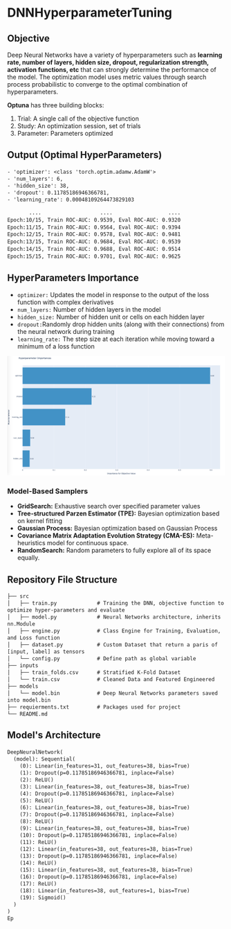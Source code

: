 # DNNHyperparameterTuning


## Objective
Deep Neural Networks have a variety of hyperparameters such as **learning rate, number of layers, hidden size, dropout, regularization strength, activation functions, etc** that can strongly determine the performance of the model. The optimization model uses metric values through search process probabilistic to converge to the optimal combination of hyperparameters.

**Optuna** has three building blocks:
1. Trial: A single call of the objective function
2. Study: An optimization session, set of trials
3. Parameter: Parameters optimized

## Output (Optimal HyperParameters)
```
- 'optimizer': <class 'torch.optim.adamw.AdamW'>
- 'num_layers': 6, 
- 'hidden_size': 38, 
- 'dropout': 0.11785186946366781, 
- 'learning_rate': 0.00048109264473829103
 ```
```bash
       ....                   ....                  ....
Epoch:10/15, Train ROC-AUC: 0.9539, Eval ROC-AUC: 0.9320
Epoch:11/15, Train ROC-AUC: 0.9564, Eval ROC-AUC: 0.9394
Epoch:12/15, Train ROC-AUC: 0.9578, Eval ROC-AUC: 0.9481
Epoch:13/15, Train ROC-AUC: 0.9684, Eval ROC-AUC: 0.9539
Epoch:14/15, Train ROC-AUC: 0.9688, Eval ROC-AUC: 0.9514
Epoch:15/15, Train ROC-AUC: 0.9701, Eval ROC-AUC: 0.9625
```

## HyperParameters Importance
- `optimizer:` Updates the model in response to the output of the loss function with complex derivatives
- `num_layers:` Number of hidden layers in the model
- `hidden_size:` Number of hidden unit or cells on each hidden layer 
- `dropout:`Randomly drop hidden units (along with their connections) from the neural network during training
- `learning_rate:` The step size at each iteration while moving toward a minimum of a loss function


![](https://github.com/jf20541/DNNHyperparameterTuning/blob/main/plots/HyperparameterImportance.png?raw=true)


### Model-Based Samplers 
- **GridSearch:** Exhaustive search over specified parameter values
- **Tree-structured Parzen Estimator (TPE):** Bayesian optimization based on kernel fitting
- **Gaussian Process:** Bayesian optimization based on Gaussian Process
- **Covariance Matrix Adaptation Evolution Strategy (CMA-ES):** Meta-heuristics model for continuous space. 
- **RandomSearch:** Random parameters to fully explore all of its space equally. 


## Repository File Structure
    ├── src          
    │   ├── train.py             # Training the DNN, objective function to optimize hyper-parameters and evaluate  
    │   ├── model.py             # Neural Networks architecture, inherits nn.Module
    │   ├── engine.py            # Class Engine for Training, Evaluation, and Loss function 
    │   ├── dataset.py           # Custom Dataset that return a paris of [input, label] as tensors
    │   └── config.py            # Define path as global variable
    ├── inputs
    │   ├── train_folds.csv      # Stratified K-Fold Dataset 
    │   └── train.csv            # Cleaned Data and Featured Engineered 
    ├── models
    │   └── model.bin            # Deep Neural Networks parameters saved into model.bin 
    ├── requierments.txt         # Packages used for project
    └── README.md

## Model's Architecture
```
DeepNeuralNetwork(
  (model): Sequential(
    (0): Linear(in_features=31, out_features=38, bias=True)
    (1): Dropout(p=0.11785186946366781, inplace=False)
    (2): ReLU()
    (3): Linear(in_features=38, out_features=38, bias=True)
    (4): Dropout(p=0.11785186946366781, inplace=False)
    (5): ReLU()
    (6): Linear(in_features=38, out_features=38, bias=True)
    (7): Dropout(p=0.11785186946366781, inplace=False)
    (8): ReLU()
    (9): Linear(in_features=38, out_features=38, bias=True)
    (10): Dropout(p=0.11785186946366781, inplace=False)
    (11): ReLU()
    (12): Linear(in_features=38, out_features=38, bias=True)
    (13): Dropout(p=0.11785186946366781, inplace=False)
    (14): ReLU()
    (15): Linear(in_features=38, out_features=38, bias=True)
    (16): Dropout(p=0.11785186946366781, inplace=False)
    (17): ReLU()
    (18): Linear(in_features=38, out_features=1, bias=True)
    (19): Sigmoid()
  )
)
Ep
```  
